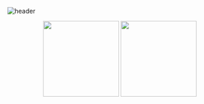 ![header](https://capsule-render.vercel.app/api?type=waving&color=92beff&height=300&section=header&text=yimkeul%20Hub&fontColor=FFFF&fontSize=90)


 <p align="center">
  <img height="170em" src="https://github-readme-stats.vercel.app/api?username=YimKeul&show_icons=true&theme=vue" align="center" />
  <img height="170em" src="https://github-readme-stats.vercel.app/api/top-langs?username=yimkeul&show_icons=true&locale=en&layout=compact&hide=jupyter%20notebook&theme=vue" align="center" />
 </p>











